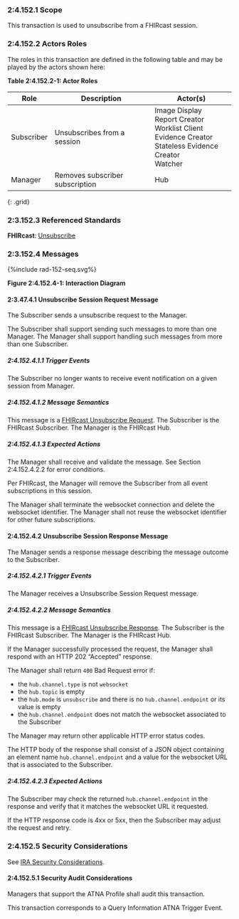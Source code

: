 ### 2:4.152.1 Scope

This transaction is used to unsubscribe from a FHIRcast session.

### 2:4.152.2 Actors Roles

The roles in this transaction are defined in the following table and may be played by the actors shown here:

**Table 2:4.152.2-1: Actor Roles**

| Role | Description | Actor(s) |
|------|-------------|----------|
| Subscriber | Unsubscribes from a session | Image Display<br>Report Creator<br>Worklist Client<br>Evidence Creator<br>Stateless Evidence Creator<br>Watcher |
| Manager | Removes subscriber subscription | Hub |
{: .grid}

### 2:3.152.3 Referenced Standards

**FHIRcast**: [Unsubscribe](https://build.fhir.org/ig/HL7/fhircast-docs/2-4-Subscribing.html#unsubscribe)

### 2:3.152.4 Messages

<div>
{%include rad-152-seq.svg%}
</div>

<div style="clear: left"/>

**Figure 2:4.152.4-1: Interaction Diagram**

#### 2:3.47.4.1 Unsubscribe Session Request Message

The Subscriber sends a unsubscribe request to the Manager.

The Subscriber shall support sending such messages to more than one Manager. The Manager shall support handling such messages from more than one Subscriber. 

##### 2:4.152.4.1.1 Trigger Events

The Subscriber no longer wants to receive event notification on a given session from Manager.

##### 2:4.152.4.1.2 Message Semantics

This message is a [FHIRcast Unsubscribe Request](https://build.fhir.org/ig/HL7/fhircast-docs/2-4-Subscribing.html#unsubscribe). The Subscriber is the FHIRcast Subscriber. The Manager is the FHIRcast Hub.

##### 2:4.152.4.1.3 Expected Actions

The Manager shall receive and validate the message. See Section 2:4.152.4.2.2 for error conditions.

Per FHIRcast, the Manager will remove the Subscriber from all event subscriptions in this session.

The Manager shall terminate the websocket connection and delete the websocket identifier. The Manager shall not reuse the websocket identifier for other future subscriptions.

#### 2:4.152.4.2 Unsubscribe Session Response Message

The Manager sends a response message describing the message outcome to the Subscriber.

##### 2:4.152.4.2.1 Trigger Events

The Manager receives a Unsubscribe Session Request message.

##### 2:4.152.4.2.2 Message Semantics

This message is a [FHIRcast Unsubscribe Response](https://build.fhir.org/ig/HL7/fhircast-docs/2-4-Subscribing.html#unsubscribe). The Subscriber is the FHIRcast Subscriber. The Manager is the FHIRcast Hub.

If the Manager successfully processed the request, the Manager shall respond with an HTTP 202 “Accepted” response.

The Manager shall return `400` Bad Request error if:
- the `hub.channel.type` is not `websocket`
- the `hub.topic` is empty
- the `hub.mode` is `unsubscribe` and there is no `hub.channel.endpoint` or its value is empty
- the `hub.channel.endpoint` does not match the websocket associated to the Subscriber

The Manager may return other applicable HTTP error status codes.

The HTTP body of the response shall consist of a JSON object containing an element name `hub.channel.endpoint` and a value for the websocket URL that is associated to the Subscriber.

##### 2:4.152.4.2.3 Expected Actions

The Subscriber may check the returned `hub.channel.endpoint` in the response and verify that it matches the websocket URL it requested.

If the HTTP response code is 4xx or 5xx, then the Subscriber may adjust the request and retry.

### 2:4.152.5 Security Considerations

See [IRA Security Considerations](volume-1.html#1535-ira-security-considerations).

#### 2:4.152.5.1 Security Audit Considerations

Managers that support the ATNA Profile shall audit this transaction.

This transaction corresponds to a Query Information ATNA Trigger Event.
